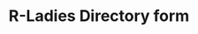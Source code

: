 ---
type: redirect
redirect: https://airtable.com/shrFQJgAH5AQ0zH3f
title: "R-Ladies Directory form"
---